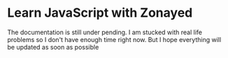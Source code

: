 # Learn JavaScript with Zonayed
The documentation is still under pending. I am stucked with real life problems so I don't have enough time right now. But I hope everything will be updated as soon as possible
